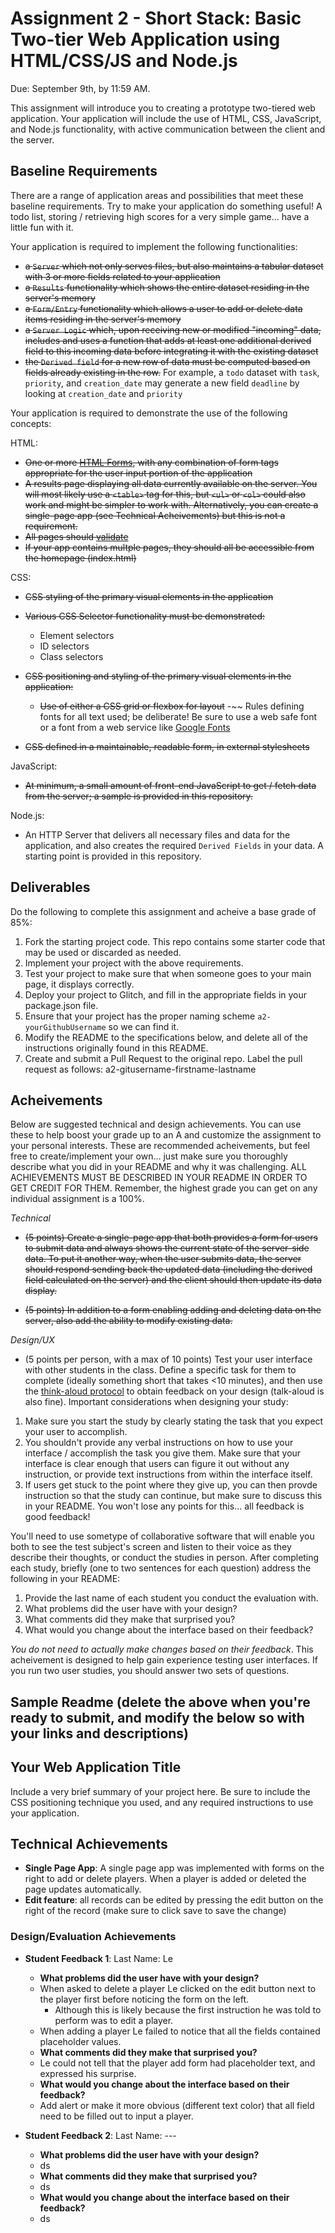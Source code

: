 Assignment 2 - Short Stack: Basic Two-tier Web Application using HTML/CSS/JS and Node.js  
===

Due: September 9th, by 11:59 AM.

This assignment will introduce you to creating a prototype two-tiered web application. 
Your application will include the use of HTML, CSS, JavaScript, and Node.js functionality, with active communication between the client and the server.

Baseline Requirements
---

There are a range of application areas and possibilities that meet these baseline requirements. 
Try to make your application do something useful! A todo list, storing / retrieving high scores for a very simple game... have a little fun with it.

Your application is required to implement the following functionalities:

- ~~a `Server` which not only serves files, but also maintains a tabular dataset with 3 or more fields related to your application~~
- ~~a `Results` functionality which shows the entire dataset residing in the server's memory~~
- ~~a `Form/Entry` functionality which allows a user to add or delete data items residing in the server's memory~~
- ~~a `Server Logic` which, upon receiving new or modified "incoming" data, includes and uses a function that adds at least one additional derived field to this incoming data before integrating it with the existing dataset~~
- ~~the `Derived field` for a new row of data must be computed based on fields already existing in the row.~~
For example, a `todo` dataset with `task`, `priority`, and `creation_date` may generate a new field `deadline` by looking at `creation_date` and `priority`

Your application is required to demonstrate the use of the following concepts:

HTML:
- ~~One or more [HTML Forms](https://developer.mozilla.org/en-US/docs/Learn/HTML/Forms), with any combination of form tags appropriate for the user input portion of the application~~
- ~~A results page displaying all data currently available on the server. You will most likely use a `<table>` tag for this, but `<ul>` or `<ol>` could also work and might be simpler to work with. Alternatively, you can create a single-page app (see Technical Acheivements) but this is not a requirement.~~
- ~~All pages should [validate](https://validator.w3.org)~~
- ~~If your app contains multple pages, they should all be accessible from the homepage (index.html)~~

CSS:
- ~~CSS styling of the primary visual elements in the application~~
- ~~Various CSS Selector functionality must be demonstrated:~~
    - Element selectors
    - ID selectors
    - Class selectors
- ~~CSS positioning and styling of the primary visual elements in the application:~~
    - ~~Use of either a CSS grid or flexbox for layout~~
    -~~ Rules defining fonts for all text used; be deliberate! Be sure to use a web safe font or a font from a web service like [Google Fonts](http://fonts.google.com/)

- ~~CSS defined in a maintainable, readable form, in external stylesheets~~ 

JavaScript:
- ~~At minimum, a small amount of front-end JavaScript to get / fetch data from the server; a sample is provided in this repository.~~

Node.js:
- An HTTP Server that delivers all necessary files and data for the application, and also creates the required `Derived Fields` in your data. 
A starting point is provided in this repository.

Deliverables
---

Do the following to complete this assignment and acheive a base grade of 85%:

1. Fork the starting project code. This repo contains some starter code that may be used or discarded as needed.
2. Implement your project with the above requirements.
3. Test your project to make sure that when someone goes to your main page, it displays correctly.
4. Deploy your project to Glitch, and fill in the appropriate fields in your package.json file.
5. Ensure that your project has the proper naming scheme `a2-yourGithubUsername` so we can find it.
6. Modify the README to the specifications below, and delete all of the instructions originally found in this README.
7. Create and submit a Pull Request to the original repo. Label the pull request as follows: a2-gitusername-firstname-lastname

Acheivements
---

Below are suggested technical and design achievements. You can use these to help boost your grade up to an A and customize the assignment to your personal interests. These are recommended acheivements, but feel free to create/implement your own... just make sure you thoroughly describe what you did in your README and why it was challenging. ALL ACHIEVEMENTS MUST BE DESCRIBED IN YOUR README IN ORDER TO GET CREDIT FOR THEM. Remember, the highest grade you can get on any individual assignment is a 100%.

*Technical*
- ~~(5 points) Create a single-page app that both provides a form for users to submit data and always shows the current state of the server-side data. To put it another way, when the user submits data, the server should respond sending back the updated data (including the derived field calculated on the server) and the client should then update its data display.~~

- ~~(5 points) In addition to a form enabling adding and deleting data on the server, also add the ability to modify existing data.~~

*Design/UX*
- (5 points per person, with a max of 10 points) Test your user interface with other students in the class. Define a specific task for them to complete (ideally something short that takes <10 minutes), and then use the [think-aloud protocol](https://en.wikipedia.org/wiki/Think_aloud_protocol) to obtain feedback on your design (talk-aloud is also fine). Important considerations when designing your study:

1. Make sure you start the study by clearly stating the task that you expect your user to accomplish.
2. You shouldn't provide any verbal instructions on how to use your interface / accomplish the task you give them. Make sure that your interface is clear enough that users can figure it out without any instruction, or provide text instructions from within the interface itself. 
3. If users get stuck to the point where they give up, you can then provde instruction so that the study can continue, but make sure to discuss this in your README. You won't lose any points for this... all feedback is good feedback!

You'll need to use sometype of collaborative software that will enable you both to see the test subject's screen and listen to their voice as they describe their thoughts, or conduct the studies in person. After completing each study, briefly (one to two sentences for each question) address the following in your README:

1. Provide the last name of each student you conduct the evaluation with.
2. What problems did the user have with your design?
3. What comments did they make that surprised you?
4. What would you change about the interface based on their feedback?

*You do not need to actually make changes based on their feedback*. This acheivement is designed to help gain experience testing user interfaces. If you run two user studies, you should answer two sets of questions. 

Sample Readme (delete the above when you're ready to submit, and modify the below so with your links and descriptions)
---

## Your Web Application Title
Include a very brief summary of your project here. Be sure to include the CSS positioning technique you used, and any required instructions to use your application.

## Technical Achievements
- **Single Page App**: A single page app was implemented with forms on the right to add or delete players. When a player is added or deleted the page updates automatically.
- **Edit feature**: all records can be edited by pressing the edit button on the right of the record (make sure to click save to save the change)

### Design/Evaluation Achievements
- **Student Feedback 1**: Last Name: Le
  - **What problems did the user have with your design?**
  - When asked to delete a player Le clicked on the edit button next to the player first before noticing the form on the left.
    - Although this is likely because the first instruction he was told to perform was to edit a player.
  - When adding a player Le failed to notice that all the fields contained placeholder values.
  - **What comments did they make that surprised you?**
  - Le could not tell that the player add form had placeholder text, and expressed his surprise.
  - **What would you change about the interface based on their feedback?**
  - Add alert or make it more obvious (different text color) that all field need to be filled out to input a player.

- **Student Feedback 2**: Last Name: ---
  - **What problems did the user have with your design?**
  - ds
  - **What comments did they make that surprised you?**
  - ds
  - **What would you change about the interface based on their feedback?**
  - ds
